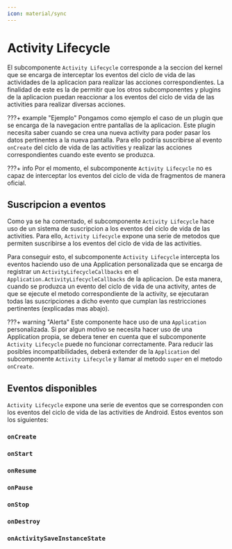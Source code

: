 ```yaml
---
icon: material/sync
---
```


# Activity Lifecycle

El subcomponente `Activity Lifecycle` corresponde a la seccion del kernel que se encarga de interceptar los eventos del
ciclo de vida de las actividades de la aplicacion para realizar las acciones correspondientes. La finalidad de este es
la de permitir que los otros subcomponentes y plugins de la aplicacion puedan reaccionar a los eventos del ciclo de vida
de las activities para realizar diversas acciones.

???+ example "Ejemplo"
    Pongamos como ejemplo el caso de un plugin que se encarga de la navegacion entre pantallas de la aplicacion. 
    Este plugin necesita saber cuando se crea una nueva activity para poder pasar los datos pertinentes a la nueva
    pantalla. Para ello podría suscribirse al evento `onCreate` del ciclo de vida de las activities y realizar las
    acciones correspondientes cuando este evento se produzca.

???+ info
    Por el momento, el subcomponente `Activity Lifecycle` no es capaz de interceptar los eventos del ciclo de vida de
    fragmentos de manera oficial.

## Suscripcion a eventos

Como ya se ha comentado, el subcomponente `Activity Lifecycle` hace uso de un sistema de suscripcion a los eventos del
ciclo de vida de las activities. Para ello, `Activity Lifecycle` expone una serie de metodos que permiten suscribirse a
los eventos del ciclo de vida de las activities.

Para conseguir esto, el subcomponente `Activity Lifecycle` intercepta los eventos haciendo uso de una Application personalizada
que se encarga de registrar un `ActivityLifecycleCallbacks` en el `Application.ActivityLifecycleCallbacks` de la aplicacion.
De esta manera, cuando se produzca un evento del ciclo de vida de una activity, antes de que se ejecute el metodo
correspondiente de la activity, se ejecutaran todas las suscripciones a dicho evento que cumplan las restricciones 
pertinentes (explicadas mas abajo).

???+ warning "Alerta"
    Este componente hace uso de una `Application` personalizada. Si por algun motivo se necesita hacer uso de una
    Application propia, se debera tener en cuenta que el subcomponente `Activity Lifecycle` puede no funcionar
    correctamente. Para reducir las posibles incompatibilidades, deberá extender de la `Application` del subcomponente
    `Activity Lifecycle` y llamar al metodo `super` en el metodo `onCreate`. 

[//]: # (todo explicar con ejemplos el codigo para suscribirse)

[//]: # (tal vez dar la opcion de no especificar una activity para que por defecto tome todas las activities)
[//]: # (y si no, que tome que solo pasara con las que extiendan cierta clase y/o tengan cierta id)

## Eventos disponibles

`Activity Lifecycle` expone una serie de eventos que se corresponden con los eventos del ciclo de vida de las activities
de Android. Estos eventos son los siguientes:

### `onCreate`
### `onStart`
### `onResume`
### `onPause`
### `onStop`
### `onDestroy`
### `onActivitySaveInstanceState`





[//]: # (todo ampliar introduccion del activity lifecycle)

[//]: # (todo seguir con la estructura del activity lifecycle)